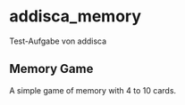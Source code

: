 # addisca_memory

Test-Aufgabe von addisca

## Memory Game
A simple game of memory with 4 to 10 cards.
